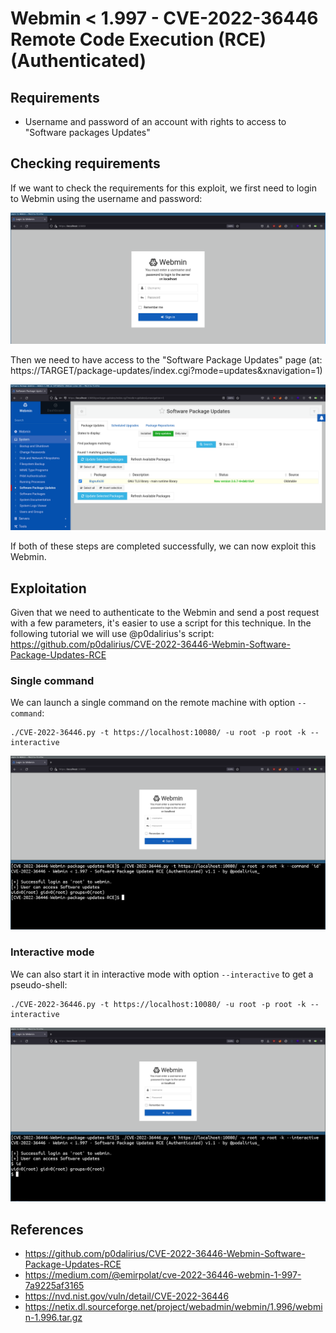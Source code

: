 # Webmin < 1.997 - CVE-2022-36446 Remote Code Execution (RCE) (Authenticated) 

## Requirements

 - Username and password of an account with rights to access to "Software packages Updates"

## Checking requirements

If we want to check the requirements for this exploit, we first need to login to Webmin using the username and password:

![](./imgs/login.png)

Then we need to have access to the "Software Package Updates" page (at: https://TARGET/package-updates/index.cgi?mode=updates&xnavigation=1)

![](./imgs/software_package_updates.png)

If both of these steps are completed successfully, we can now exploit this Webmin.

## Exploitation

Given that we need to authenticate to the Webmin and send a post request with a few parameters, it's easier to use a script for this technique. In the following tutorial we will use @p0dalirius's script: https://github.com/p0dalirius/CVE-2022-36446-Webmin-Software-Package-Updates-RCE

### Single command

We can launch a single command on the remote machine with option `--command`:

```
./CVE-2022-36446.py -t https://localhost:10080/ -u root -p root -k --interactive
```

![](./imgs/exploit_single_command_mode.png)

### Interactive mode

We can also start it in interactive mode with option `--interactive` to get a pseudo-shell:

```
./CVE-2022-36446.py -t https://localhost:10080/ -u root -p root -k --interactive
```

![](./imgs/exploit_interactive_mode.png)

## References
 - https://github.com/p0dalirius/CVE-2022-36446-Webmin-Software-Package-Updates-RCE
 - https://medium.com/@emirpolat/cve-2022-36446-webmin-1-997-7a9225af3165
 - https://nvd.nist.gov/vuln/detail/CVE-2022-36446
 - https://netix.dl.sourceforge.net/project/webadmin/webmin/1.996/webmin-1.996.tar.gz
